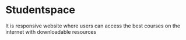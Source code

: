 # Studentspace
It is responsive website where users can access the best courses on the internet with downloadable resources
